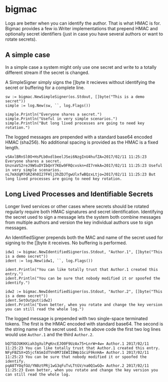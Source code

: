 # bigmac

Logs are better when you can identify the author. That is what HMAC is for. Bigmac provides a few io.Writer implementations that prepend HMAC and optionally secret identifiers (just in case you have several authors or want to rotate secrets).

## A simple case

In a simple case a system might only use one secret and write to a totally different stream if the secret is changed.

A SimpleSigner simply signs the []byte it recieves without identifying the secret or buffering for a complete line.

    sw := bigmac.NewSimpleSigner(os.Stdout, []byte("This is a demo secret"))
    simple := log.New(sw, ``, log.Flags())
    
    simple.Println("Everyone shares a secret.")
    simple.Println("Useful in very simple scenarios.")
    simple.Println("But long lived processes are going to need key rotation.")

The logged messages are prepended with a standard base64 encoded HMAC (sha256). No additional spacing is provided as the HMAC is a fixed length.

    vSAxlBRnSl0O+HsPLb0xdlbeelJSei6NzgInU4hufZA=2017/02/11 11:25:23 Everyone shares a secret.
    UnznaVS2reJ9WSuDYIbQnY7KEw9FRQcvskn+dI7rmkA=2017/02/11 11:25:23 Useful in very simple scenarios.
    nL7mXdqM7GRZ4h0I27FHlj3hZDJTgwUlxfwBQzxLtjo=2017/02/11 11:25:23 But long lived processes are going to need key rotation.

## Long Lived Processes and Identifiable Secrets

Longer lived services or other cases where secrets should be rotated regularly require both HMAC signatures and secret identification. Identifying the secret used to sign a message lets the system both combine messages from multiple authors and version the key individual authors use to sign messages.

An IdentifiedSigner prepends both the MAC and name of the secret used for signing to the []byte it receives. No buffering is performed.

    idw1 := bigmac.NewIdentifiedSigner(os.Stdout, "Author.1", []byte("This is a demo secret"))
    ident := log.New(idw1, ``, log.Flags())
    
    ident.Println("You can like totally trust that Author.1 created this entry.")
    ident.Println("You can be sure that nobody modified it or spoofed the identify.")
    
    idw2 := bigmac.NewIdentifiedSigner(os.Stdout, "Author.2", []byte("This is a demo secret"))
    ident.SetOutput(idw2)
    ident.Println("Even better, when you rotate and change the key version you can still read the whole log.")

The logged message is prepended with two single-space terminated tokens. The first is the HMAC encoded with standard base64. The second is the string name of the secret used. In the above code the first two log lines would use ````Author.1```` and the third ````Author.2````.

    bQ75DJUKHXiah3gXulPqKncEJO0F9UzAx75+LnrW+4w= Author.1 2017/02/11 11:25:23 You can like totally trust that Author.1 created this entry.
    NFyFBZSX+Q5jcfASmIdTVn0M71EWIIBWp1GciF9knHA= Author.1 2017/02/11 11:25:23 You can be sure that nobody modified it or spoofed the identify.
    pqA8TYOqfGU/YN0ztPRj1wG3qFuTvLTtGV/na0Q1wGQ= Author.2 2017/02/11 11:25:23 Even better, when you rotate and change the key version you can still read the whole log.
